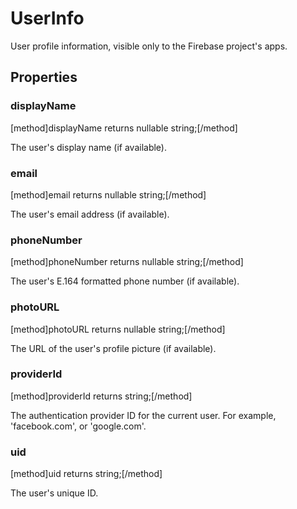 # UserInfo

User profile information, visible only to the Firebase project's apps.

## Properties

### displayName
[method]displayName returns nullable string;[/method]

The user's display name (if available).

### email
[method]email returns nullable string;[/method]

The user's email address (if available).

### phoneNumber
[method]phoneNumber returns nullable string;[/method]

The user's E.164 formatted phone number (if available).

### photoURL
[method]photoURL returns nullable string;[/method]

The URL of the user's profile picture (if available).

### providerId
[method]providerId returns string;[/method]

The authentication provider ID for the current user. For example, 'facebook.com', or 'google.com'.

### uid
[method]uid returns string;[/method]

The user's unique ID.
